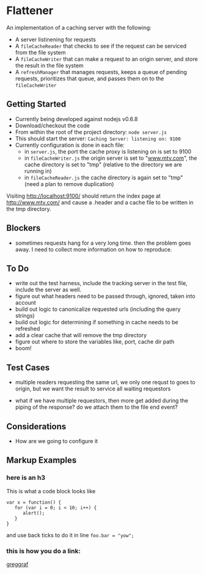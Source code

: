 Flattener
=============

An implementation of a caching server with the following:

* A server listinening for requests
* A `fileCacheReader` that checks to see if the request can be serviced from the file system
* A `fileCacheWriter` that can make a request to an origin server, and store the result in the file system
* A `refreshManager` that manages requests, keeps a queue of pending requests, prioritizes that queue, and passes them on to the `fileCacheWriter`

Getting Started
-------

* Currently being developed against nodejs v0.6.8 
* Download/checkout the code
* From within the root of the project directory: `node server.js`
* This should start the server: `Caching Server: listening on: 9100`
* Currently configuration is done in each file:
	* in `server.js`, the port the cache proxy is listening on is set to 9100
	* in `fileCacheWriter.js` the origin server is set to "www.mtv.com", the cache directory is set to "tmp" (relative to the directory we are running in)
	* in `fileCacheReader.js` the cache directory is again set to "tmp" (need a plan to remove duplication)
	
Visiting <http://localhost:9100/> should return the index page at <http://www.mtv.com/> and cause a .header and a cache file to be written in the tmp directory.   	

Blockers
-----------

* sometimes requests hang for a very long time.  then the problem goes away.  I need to collect more information on how to reproduce.

To Do
-------

* write out the test harness, include the tracking server in the test file, include the server as well.
* figure out what headers need to be passed through, ignored, taken into account
* build out logic to canonicalize requested urls (including the query strings)
* build out logic for determining if something in cache needs to be refreshed
* add a clear cache that will remove the tmp directory
* figure out where to store the variables like, port, cache dir path
* boom!

Test Cases
------------

* multiple readers requesting the same url, we only  one requst to goes to origin, but we want the result to service all waiting requestors

* what if we have multiple requestors, then more get added during the piping of the response? do we attach them to the file end event?


Considerations
----------------

* How are we going to configure it


Markup Examples
----------------
### here is an h3

This is what a code block looks like

    var x = function() {
       for (var i = 0; i < 10; i++) {
          alert();
       }
    }

and use back ticks to do it in line `foo.bar = "yow";`

### this is how you do a link:

[greggraf](http://www.greggraf.com/)

